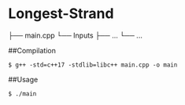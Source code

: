 # Longest-Strand

├── main.cpp
└── Inputs
    ├── ...
    └── ...

##Compilation

```
$ g++ -std=c++17 -stdlib=libc++ main.cpp -o main
```

##Usage

```
$ ./main
```
